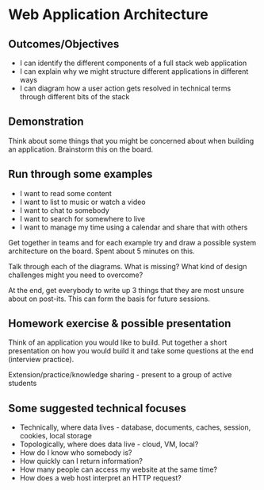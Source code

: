# Web Application Architecture

## Outcomes/Objectives

- I can identify the different components of a full stack web application
- I can explain why we might structure different applications in different ways
- I can diagram how a user action gets resolved in technical terms through different bits of the stack

## Demonstration

Think about some things that you might be concerned about when building an application. Brainstorm this on the board.

## Run through some examples

- I want to read some content
- I want to list to music or watch a video
- I want to chat to somebody
- I want to search for somewhere to live
- I want to manage my time using a calendar and share that with others

Get together in teams and for each example try and draw a possible system architecture on the board. Spent about 5 minutes on this.

Talk through each of the diagrams. What is missing? What kind of design challenges might you need to overcome?

At the end, get everybody to write up 3 things that they are most unsure about on post-its. This can form the basis for future sessions.

## Homework exercise & possible presentation

Think of an application you would like to build. Put together a short presentation on how you would build it and take some questions at the end (interview practice).

Extension/practice/knowledge sharing - present to a group of active students

## Some suggested technical focuses
- Technically, where data lives - database, documents, caches, session, cookies, local storage
- Topologically, where does data live - cloud, VM, local?
- How do I know who somebody is?
- How quickly can I return information?
- How many people can access my website at the same time?
- How does a web host interpret an HTTP request?

